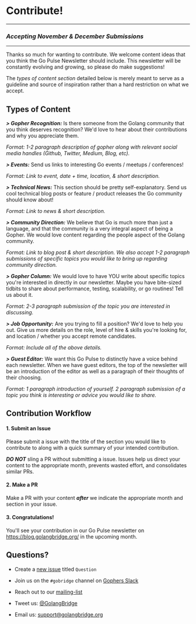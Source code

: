# Contribute!

***
### ***Accepting November & December Submissions***
***

Thanks so much for wanting to contribute. We welcome content ideas that you think the Go Pulse Newsletter should include. This newsletter will be constantly evolving and growing, so please do make suggestions! 

The *types of content section* detailed below is merely meant to serve as a guideline and source of inspiration rather than a hard restriction on what we accept. 

## Types of Content

***> Gopher Recognition:***
Is there someone from the Golang community that you think deserves recognition? We'd love to hear about their contributions and why you appreciate them.

*Format: 1-2 paragraph description of gopher along with relevant social media handles (Github, Twitter, Medium, Blog, etc).*

***> Events:***
Send us links to interesting Go events / meetups / conferences!

*Format: Link to event, date + time, location, & short description.*

***> Technical News:***
This section should be pretty self-explanatory. Send us cool technical blog posts or feature / product releases the Go community should know about!

*Format: Link to news & short description.*

***> Community Direction:***
We believe that Go is much more than just a language, and that the community is a very integral aspect of being a Gopher. We would love content regarding the people aspect of the Golang community.

*Format: Link to blog post & short description. We also accept 1-2 paragraph submissions of specific topics you would like to bring up regarding community direction.*

***> Gopher Column:***
We would love to have YOU write about specific topics you're interested in directly in our newsletter. Maybe you have bite-sized tidbits to share about performance, testing, scalability, or go routines! Tell us about it.

*Format: 2-3 paragraph submission of the topic you are interested in discussing.*

***> Job Opportunity:***
Are you trying to fill a position? We'd love to help you out. Give us more details on the role, level of hire & skills you're looking for, and location / whether you accept remote candidates. 

*Format: Include all of the above details.*

***> Guest Editor:***
We want this Go Pulse to distinctly have a voice behind each newsletter. When we have guest editors, the top of the newsletter will be an introduction of the editor as well as a paragraph of their thoughts of their choosing.

*Format: 1 paragraph introduction of yourself. 2 paragraph submission of a topic you think is interesting or advice you would like to share.*


## Contribution Workflow

#### 1. Submit an Issue 
Please submit a issue with the title of the section you would like to contribute to along with a quick summary of your intended contribution. 

***DO NOT*** sling a PR without submitting a issue. Issues help us direct your content to the appropriate month, prevents wasted effort, and consolidates similar PRs. 

#### 2. Make a PR
Make a PR with your content ***after*** we indicate the appropriate month and section in your issue. 

#### 3. Congratulations!
You'll see your contribution in our Go Pulse newsletter on https://blog.golangbridge.org/ in the upcoming month.


## Questions?
- Create a [new issue](https://github.com/gobridge/monthly-newsletter/issues/new) titled `Question`

- Join us on the `#gobridge` channel on [Gophers Slack](https://gophersinvite.herokuapp.com)

- Reach out to our [mailing-list](https://groups.google.com/forum/#!forum/gobridge)

- Tweet us: [@GolangBridge](https://twitter.com/GolangBridge)

- Email us: support@golangbridge.org
